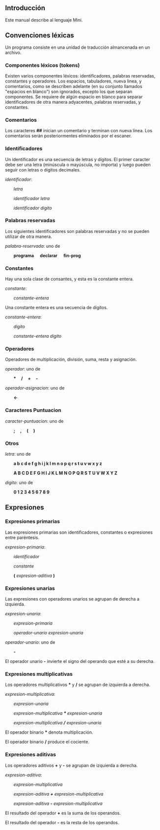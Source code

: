 ## Introducción

Este manual describe al lenguaje Mini.

  

## Convenciones léxicas

Un programa consiste en una unidad de traducción almancenada en un archivo.

  

### Componentes léxicos (tokens)

Existen varios componentes léxicos: identificadores, palabras reservadas, constantes y operadores. Los espacios, tabuladores, nueva linea, y comentarios, como se describen adelante (en su conjunto llamados "espacios en blanco") son ignorados, excepto los que separan componentes. Se requiere de algún espacio en blanco para separar identificadores de otra manera adyacentes, palabras reservadas, y constantes.

  

### Comentarios

Los caracteres **##** inician un comentario y terminan con nueva línea. Los comentarios serán posteriormentes eliminados por el escaner.

### Identificadores

Un identificador es una secuencia de letras y dígitos. El primer caracter debe ser una letra (minúscula o mayúscula, no importa) y luego pueden seguir con letras o dígitos decimales.

  

*identificador*:

  

&nbsp;&nbsp;&nbsp;&nbsp;&nbsp;&nbsp;&nbsp;*letra*

  

&nbsp;&nbsp;&nbsp;&nbsp;&nbsp;&nbsp;&nbsp;*identificador letra*

  

&nbsp;&nbsp;&nbsp;&nbsp;&nbsp;&nbsp;&nbsp;*identificador digito*

  



### Palabras reservadas

Los siguientes identificadores son palabras reservadas y no se pueden utilizar de otra manera.

  

*palabra-reservada*: uno de

  

&nbsp;&nbsp;&nbsp;&nbsp;&nbsp;&nbsp;&nbsp;**programa &nbsp; &nbsp;&nbsp; declarar &nbsp; &nbsp;&nbsp; fin-prog**

  

### Constantes

Hay una sola clase de consantes, y esta es la constante entera.

  

*constante*:

  

&nbsp;&nbsp;&nbsp;&nbsp;&nbsp;&nbsp;&nbsp;*constante-entera*

  

Una constante entera es una secuencia de dígitos.

  

*constante-entera*:

  

&nbsp;&nbsp;&nbsp;&nbsp;&nbsp;&nbsp;&nbsp;*digito*

  

&nbsp;&nbsp;&nbsp;&nbsp;&nbsp;&nbsp;&nbsp;*constante-entera digito*


### Operadores

Operadores de multiplicación, división, suma, resta y asignación.

*operador*: uno de

  

&nbsp;&nbsp;&nbsp;&nbsp;&nbsp;&nbsp;&nbsp;**\*&nbsp; &nbsp;&nbsp; /&nbsp; &nbsp;&nbsp; +&nbsp; &nbsp;&nbsp; -**



*operador-asignacion*: uno de

  

&nbsp;&nbsp;&nbsp;&nbsp;&nbsp;&nbsp;&nbsp;**<-**


### Caracteres Puntuacion

*caracter-puntuacion*: uno de

  

&nbsp;&nbsp;&nbsp;&nbsp;&nbsp;&nbsp;&nbsp;**;&nbsp; &nbsp;&nbsp; ,&nbsp; &nbsp;&nbsp; (&nbsp; &nbsp;&nbsp; )**


### Otros

*letra*: uno de

  

&nbsp;&nbsp;&nbsp;&nbsp;&nbsp;&nbsp;&nbsp;**a b c d e f g h i j k l m n o p q r s t u v w x y z**

  

&nbsp;&nbsp;&nbsp;&nbsp;&nbsp;&nbsp;&nbsp;**A B C D E F G H I J K L M N O P Q R S T U V W X Y Z**

  

*digito*: uno de

  

&nbsp;&nbsp;&nbsp;&nbsp;&nbsp;&nbsp;&nbsp;**0 1 2 3 4 5 6 7 8 9**

  



## Expresiones

  

### Expresiones primarias

Las expresiones primarias son identificadores, constantes o expresiones entre paréntesis.

  

*expresion-primaria*:

  

&nbsp;&nbsp;&nbsp;&nbsp;&nbsp;&nbsp;&nbsp;*identificador*

  

&nbsp;&nbsp;&nbsp;&nbsp;&nbsp;&nbsp;&nbsp;*constante*

  

&nbsp;&nbsp;&nbsp;&nbsp;&nbsp;&nbsp;&nbsp;**(**  *expresion-aditiva*  **)**

  

### Expresiones unarias

Las expresiones con operadores unarios se agrupan de derecha a izquierda.

  

*expresion-unaria*:

  

&nbsp;&nbsp;&nbsp;&nbsp;&nbsp;&nbsp;&nbsp;*expresion-primaria*

  

&nbsp;&nbsp;&nbsp;&nbsp;&nbsp;&nbsp;&nbsp;*operador-unario expresion-unaria*

  

*operador-unario*: uno de

  

&nbsp;&nbsp;&nbsp;&nbsp;&nbsp;&nbsp;&nbsp;**-**

  

El operador unario **-** invierte el signo del operando que esté a su derecha.

  

### Expresiones multiplicativas

Los operadores multiplicativos **\*** y **/** se agrupan de izquierda a derecha.

  

*expresion-multiplicativa*:

  

&nbsp;&nbsp;&nbsp;&nbsp;&nbsp;&nbsp;&nbsp;*expresion-unaria*

  

&nbsp;&nbsp;&nbsp;&nbsp;&nbsp;&nbsp;&nbsp;*expresion-multiplicativa **\*** expresion-unaria*

  

&nbsp;&nbsp;&nbsp;&nbsp;&nbsp;&nbsp;&nbsp;*expresion-multiplicativa **/** expresion-unaria*

  

El operador binario **\*** denota multiplicación.

  

El operador binario **/** produce el cociente.

  
  

### Expresiones aditivas

Los operadores aditivos **+** y **-** se agrupan de izquierda a derecha.

  

*expresion-aditiva*:

  

&nbsp;&nbsp;&nbsp;&nbsp;&nbsp;&nbsp;&nbsp;*expresion-multiplicativa*

  

&nbsp;&nbsp;&nbsp;&nbsp;&nbsp;&nbsp;&nbsp;*expresion-aditiva **+** expresion-multiplicativa*

  

&nbsp;&nbsp;&nbsp;&nbsp;&nbsp;&nbsp;&nbsp;*expresion-aditiva **-** expresion-multiplicativa*

  

El resultado del operador **+** es la suma de los operandos.

  

El resultado del operador **-** es la resta de los operandos.